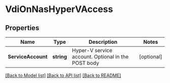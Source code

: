 # VdiOnNasHyperVAccess

## Properties

Name | Type | Description | Notes
------------ | ------------- | ------------- | -------------
**ServiceAccount** | **string** | Hyper-V service account. Optional in the POST body | [optional] 

[[Back to Model list]](../README.md#documentation-for-models) [[Back to API list]](../README.md#documentation-for-api-endpoints) [[Back to README]](../README.md)


